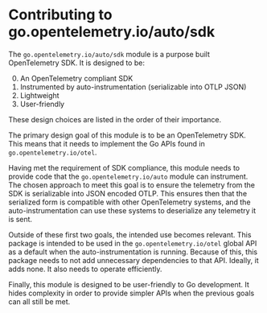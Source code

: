 # Contributing to go.opentelemetry.io/auto/sdk

The `go.opentelemetry.io/auto/sdk` module is a purpose built OpenTelemetry SDK.
It is designed to be:

0. An OpenTelemetry compliant SDK
1. Instrumented by auto-instrumentation (serializable into OTLP JSON)
2. Lightweight
3. User-friendly

These design choices are listed in the order of their importance.

The primary design goal of this module is to be an OpenTelemetry SDK.
This means that it needs to implement the Go APIs found in `go.opentelemetry.io/otel`.

Having met the requirement of SDK compliance, this module needs to provide code that the `go.opentelemetry.io/auto` module can instrument.
The chosen approach to meet this goal is to ensure the telemetry from the SDK is serializable into JSON encoded OTLP.
This ensures then that the serialized form is compatible with other OpenTelemetry systems, and the auto-instrumentation can use these systems to deserialize any telemetry it is sent.

Outside of these first two goals, the intended use becomes relevant.
This package is intended to be used in the `go.opentelemetry.io/otel` global API as a default when the auto-instrumentation is running.
Because of this, this package needs to not add unnecessary dependencies to that API.
Ideally, it adds none.
It also needs to operate efficiently.

Finally, this module is designed to be user-friendly to Go development.
It hides complexity in order to provide simpler APIs when the previous goals can all still be met.
